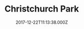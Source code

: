 ---
date: 2017-12-22T11:13:38.000Z
title: Christchurch Park
latitude: 52.061605517662656
longitude: 1.1576949959696785
category: checkin
---